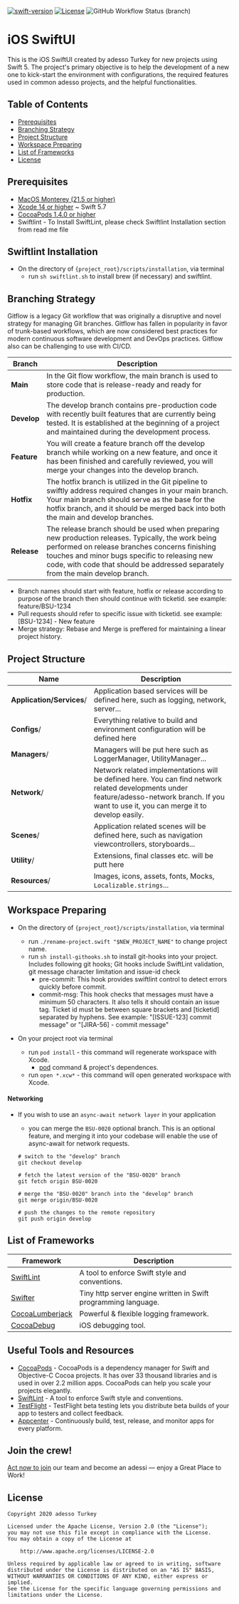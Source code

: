 [![swift-version](https://img.shields.io/badge/swift-5.2-brightgreen.svg)](https://github.com/apple/swift)
[![License](https://img.shields.io/badge/License-Apache%202.0-blue.svg)](https://opensource.org/licenses/Apache-2.0)
![GitHub Workflow Status (branch)](https://img.shields.io/github/workflow/status/adessoTurkey/boilerplate-ios-swiftui/iOS%20Build%20Check%20Workflow/develop)

iOS SwiftUI
============================

This is the iOS SwiftUI created by adesso Turkey for new projects using Swift 5. The project's primary objective is to help the development of a new one to kick-start the environment with configurations, the required features used in common adesso projects, and the helpful functionalities.

Table of Contents
-----------------

- [Prerequisites](#prerequisites)
- [Branching Strategy](#branching)
- [Project Structure](#project-structure)
- [Workspace Preparing](#workspace-preparing)
- [List of Frameworks](#list-of-frameworks)
- [License](#license)

## Prerequisites

- [MacOS Monterey (21.5 or higher)](https://support.apple.com/kb/SP777)
- [Xcode 14 or higher](https://developer.apple.com/download/) ~ Swift 5.7
- [CocoaPods 1.4.0 or higher](https://cocoapods.org/#install)
- Swiftlint - To Install SwiftLint, please check Swiftlint Installation section from read me file 

## Swiftlint Installation 

- On the directory of `{project_root}/scripts/installation`, via terminal
    - run `sh swiftlint.sh` to install brew (if necessary) and swiftlint.


## Branching Strategy

Gitflow is a legacy Git workflow that was originally a disruptive and novel strategy for managing Git branches. Gitflow has fallen in popularity in favor of trunk-based workflows, which are now considered best practices for modern continuous software development and DevOps practices. Gitflow also can be challenging to use with CI/CD.

| Branch | Description |
| --- | --- |
| **Main** | In the Git flow workflow, the main branch is used to store code that is release-ready and ready for production. |
| **Develop** | The develop branch contains pre-production code with recently built features that are currently being tested. It is established at the beginning of a project and maintained during the development process. |
| **Feature** | You will create a feature branch off the develop branch while working on a new feature, and once it has been finished and carefully reviewed, you will merge your changes into the develop branch. |
| **Hotfix** | The hotfix branch is utilized in the Git pipeline to swiftly address required changes in your main branch. Your main branch should serve as the base for the hotfix branch, and it should be merged back into both the main and develop branches. |
| **Release** | The release branch should be used when preparing new production releases. Typically, the work being performed on release branches concerns finishing touches and minor bugs specific to releasing new code, with code that should be addressed separately from the main develop branch. | 


- Branch names should start with feature, hotfix or release according to purpose of the branch then should continue with ticketid. see example: feature/BSU-1234
- Pull requests should refer to specific issue with ticketid. see example: [BSU-1234] - New feature
- Merge strategy: Rebase and Merge is preffered for maintaining a linear project history.

## Project Structure

| Name | Description |
| --- | --- |
| **Application/Services**/ | Application based services will be defined here, such as logging, network, server... |
| **Configs**/ | Everything relative to build and environment configuration will be defined here |
| **Managers**/ | Managers will be put here such as LoggerManager, UtilityManager... |
| **Network**/ | Network related implementations will be defined here. You can find network related developments under feature/adesso-network branch. If you want to use it, you can merge it to develop easily. |
| **Scenes**/ | Application related scenes will be defined here, such as navigation viewcontrollers, storyboards... |
| **Utility**/ | Extensions, final classes etc. will be putt here  |
| **Resources**/ | Images, icons, assets, fonts, Mocks, `Localizable.strings`... 

## Workspace Preparing

- On the directory of `{project_root}/scripts/installation`, via terminal
	- run `./rename-project.swift "$NEW_PROJECT_NAME"` to change project name.
	- run `sh install-githooks.sh` to install git-hooks into your project. Includes following git hooks; Git hooks include SwiftLint validation, git message character limitation and issue-id check
		- pre-commit: This hook provides swiftlint control to detect errors quickly before commit.
		- commit-msg: This hook checks that messages must have a minimum 50 characters. It also tells it should contain an issue tag. Ticket id must be between square brackets and [ticketid] separated by hyphens. See example: "[ISSUE-123] commit message" or "[JIRA-56] - commit message"
	
- On your project root via terminal
	- run `pod install` - this command will regenerate workspace with Xcode.
		- [pod](https://cocoapods.org/) command & project's dependences.
	- run `open *.xcw*` - this command will open generated workspace with Xcode.

#### Networking   
 
- If you wish to use an `async-await network layer` in your application
    - you can merge the `BSU-0020` optional branch. This is an optional feature, and merging it into your codebase will enable the use of async-await for network requests.

    ```shell
    # switch to the "develop" branch
    git checkout develop

    # fetch the latest version of the "BSU-0020" branch
    git fetch origin BSU-0020

    # merge the "BSU-0020" branch into the "develop" branch
    git merge origin/BSU-0020

    # push the changes to the remote repository
    git push origin develop
    ```

## List of Frameworks

| Framework | Description |
| ------------------------------- | --------------------------------------------------------------------- |
| [SwiftLint](https://github.com/realm/SwiftLint) | A tool to enforce Swift style and conventions. |
| [Swifter](https://github.com/SwifterSwift/SwifterSwift) | Tiny http server engine written in Swift programming language. |
| [CocoaLumberjack](https://github.com/CocoaLumberjack/CocoaLumberjack) | Powerful & flexible logging framework. |
| [CocoaDebug](https://github.com/CocoaDebug/CocoaDebug) | iOS debugging tool. |

## Useful Tools and Resources

- [CocoaPods](https://cocoapods.org/) - CocoaPods is a dependency manager for Swift and Objective-C Cocoa projects. It has over 33 thousand libraries and is used in over 2.2 million apps. CocoaPods can help you scale your projects elegantly.
- [SwiftLint](https://github.com/realm/SwiftLint) - A tool to enforce Swift style and conventions.
- [TestFlight](https://help.apple.com/itunes-connect/developer/#/devdc42b26b8) - TestFlight beta testing lets you distribute beta builds of your app to testers and collect feedback.
- [Appcenter](https://appcenter.ms/) - Continuously build, test, release, and monitor apps for every platform.

## Join the crew!

[Act now to join][linkedin/jobs] our team and become an adessi — enjoy a Great Place to Work!

## License

```
Copyright 2020 adesso Turkey

Licensed under the Apache License, Version 2.0 (the "License");
you may not use this file except in compliance with the License.
You may obtain a copy of the License at

    http://www.apache.org/licenses/LICENSE-2.0

Unless required by applicable law or agreed to in writing, software
distributed under the License is distributed on an "AS IS" BASIS,
WITHOUT WARRANTIES OR CONDITIONS OF ANY KIND, either express or implied.
See the License for the specific language governing permissions and
limitations under the License.
```

[linkedin/jobs]: https://www.linkedin.com/company/adessoturkey/jobs/
